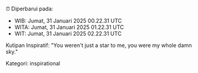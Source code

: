 ⏰ Diperbarui pada:
- WIB: Jumat, 31 Januari 2025 00.22.31 UTC
- WITA: Jumat, 31 Januari 2025 01.22.31 UTC
- WIT: Jumat, 31 Januari 2025 02.22.31 UTC

Kutipan Inspiratif:
"You weren't just a star to me, you were my whole damn sky."


Kategori: inspirational


